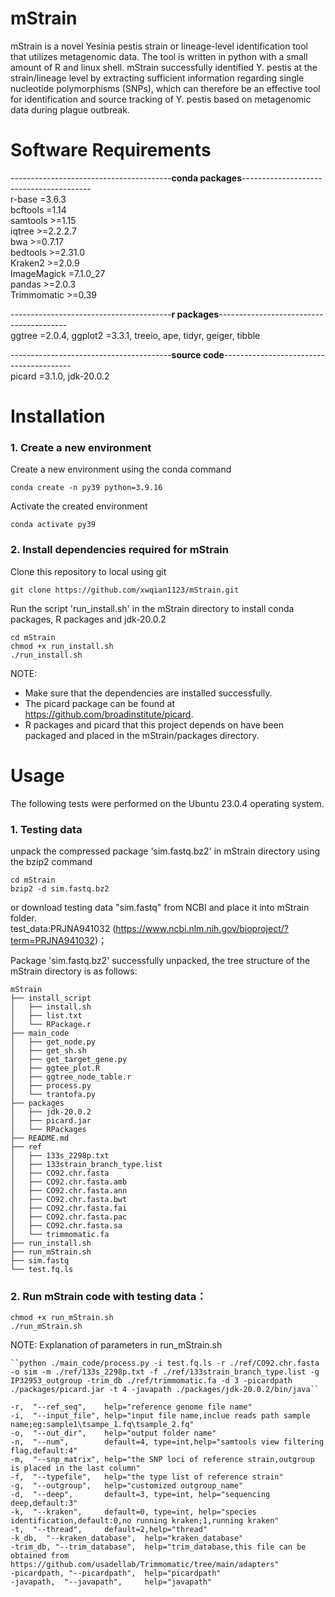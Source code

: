 # mStrain
mStrain is a novel Yesinia pestis strain or lineage-level identification tool that utilizes metagenomic data. The tool is written in python with a small amount of R and linux shell. mStrain successfully identified Y. pestis at the strain/lineage level by extracting sufficient information regarding single nucleotide polymorphisms (SNPs), which can therefore be an effective tool for identification and source tracking of Y. pestis based on metagenomic data during plague outbreak.<br/>

# Software Requirements <br/>
----------------------------------------******conda packages******----------------------------------------<br/>
r-base =3.6.3 <br/>
bcftools =1.14 <br/>
samtools >=1.15 <br/>
iqtree >=2.2.2.7 <br/>
bwa >=0.7.17 <br/>
bedtools >=2.31.0 <br/>
Kraken2 >=2.0.9 <br/>
ImageMagick =7.1.0_27 <br/>
pandas >=2.0.3 <br/>
Trimmomatic >=0.39 <br/>

----------------------------------------******r packages******----------------------------------------<br/>
ggtree =2.0.4,  ggplot2 =3.3.1,  treeio, ape,  tidyr, geiger,  tibble <br/>

----------------------------------------******source code******----------------------------------------<br/>
picard =3.1.0, jdk-20.0.2 <br/>

# Installation
### 1. Create a new environment <br/>
Create a new environment using the conda command<br/>
```
conda create -n py39 python=3.9.16
```
Activate the created environment<br/>
```
conda activate py39
```
### 2. Install dependencies required for mStrain <br/>
Clone this repository to local using git<br/>
```
git clone https://github.com/xwqian1123/mStrain.git
```
Run the script 'run_install.sh' in the mStrain directory to install conda packages, R packages and jdk-20.0.2<br/>
```
cd mStrain
chmod +x run_install.sh
./run_install.sh
```
NOTE: 
- Make sure that the dependencies are installed successfully.
- The picard package can be found at https://github.com/broadinstitute/picard.
- R packages and picard that this project depends on have been packaged and placed in the mStrain/packages directory.

# Usage 
The following tests were performed on the Ubuntu 23.0.4 operating system.

### 1. Testing data
unpack the compressed package 'sim.fastq.bz2' in mStrain directory using the bzip2 command<br/>
```
cd mStrain
bzip2 -d sim.fastq.bz2
```
or download testing data "sim.fastq" from NCBI and place it into mStrain folder.<br/>
test_data:PRJNA941032 (https://www.ncbi.nlm.nih.gov/bioproject/?term=PRJNA941032)；<br/>

Package 'sim.fastq.bz2' successfully unpacked, the tree structure of the mStrain directory is as follows:
```
mStrain
├── install_script
│   ├── install.sh
│   ├── list.txt
│   └── RPackage.r
├── main_code
│   ├── get_node.py
│   ├── get_sh.sh
│   ├── get_target_gene.py
│   ├── ggtee_plot.R
│   ├── ggtree_node_table.r
│   ├── process.py
│   └── trantofa.py
├── packages
│   ├── jdk-20.0.2
│   ├── picard.jar
│   └── RPackages
├── README.md
├── ref
│   ├── 133s_2298p.txt
│   ├── 133strain_branch_type.list
│   ├── CO92.chr.fasta
│   ├── CO92.chr.fasta.amb
│   ├── CO92.chr.fasta.ann
│   ├── CO92.chr.fasta.bwt
│   ├── CO92.chr.fasta.fai
│   ├── CO92.chr.fasta.pac
│   ├── CO92.chr.fasta.sa
│   └── trimmomatic.fa
├── run_install.sh
├── run_mStrain.sh
├── sim.fastq
└── test.fq.ls
```
### 2. Run mStrain code with testing data：
```
chmod +x run_mStrain.sh
./run_mStrain.sh
```
NOTE:
Explanation of parameters in run_mStrain.sh
```
``python ./main_code/process.py -i test.fq.ls -r ./ref/CO92.chr.fasta -o sim -m ./ref/133s_2298p.txt -f ./ref/133strain_branch_type.list -g IP32953_outgroup -trim_db ./ref/trimmomatic.fa -d 3 -picardpath ./packages/picard.jar -t 4 -javapath ./packages/jdk-20.0.2/bin/java``

-r,  "--ref_seq",    help="reference genome file name"
-i,  "--input_file", help="input file name,inclue reads path sample name;eg:sample1\tsampe_1.fq\tsample_2.fq"
-o,  "--out_dir",    help="output folder name"
-n,  "--num",        default=4, type=int,help="samtools view filtering flag,default:4"
-m,  "--snp_matrix", help="the SNP loci of reference strain,outgroup is placed in the last column"
-f,  "--typefile",   help="the type list of reference strain"
-g,  "--outgroup",   help="customized outgroup_name"
-d,  "--deep",       default=3, type=int, help="sequencing deep,default:3"
-k,  "--kraken",     default=0, type=int, help="species identification,default:0,no running kraken;1,running kraken"
-t,  "--thread",     default=2,help="thread"
-k_db,  "--kraken_database",  help="kraken_database"
-trim_db, "--trim_database",  help="trim_database,this file can be obtained from https://github.com/usadellab/Trimmomatic/tree/main/adapters"
-picardpath, "--picardpath",  help="picardpath"
-javapath,  "--javapath",     help="javapath"

```



